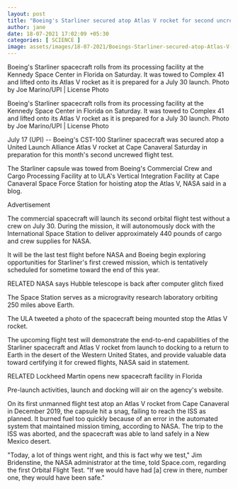 ```yaml
---
layout: post
title: "Boeing's Starliner secured atop Atlas V rocket for second uncrewed launch"
author: jane 
date: 18-07-2021 17:02:09 +05:30 
categories: [ SCIENCE ] 
image: assets/images/18-07-2021/Boeings-Starliner-secured-atop-Atlas-V-rocket-for-second-uncrewed-launch.jpg
---
```

Boeing's Starliner spacecraft rolls from its processing facility at the Kennedy Space Center in Florida on Saturday. It was towed to Complex 41 and lifted onto its Atlas V rocket as it is prepared for a July 30 launch. Photo by Joe Marino/UPI | License Photo

Boeing's Starliner spacecraft rolls from its processing facility at the Kennedy Space Center in Florida on Saturday. It was towed to Complex 41 and lifted onto its Atlas V rocket as it is prepared for a July 30 launch. Photo by Joe Marino/UPI | License Photo

July 17 (UPI) -- Boeing's CST-100 Starliner spacecraft was secured atop a United Launch Alliance Atlas V rocket at Cape Canaveral Saturday in preparation for this month's second uncrewed flight test.

The Starliner capsule was towed from Boeing's Commercial Crew and Cargo Processing Facility at to ULA's Vertical Integration Facility at Cape Canaveral Space Force Station for hoisting atop the Atlas V, NASA said in a blog.

Advertisement

The commercial spacecraft will launch its second orbital flight test without a crew on July 30. During the mission, it will autonomously dock with the International Space Station to deliver approximately 440 pounds of cargo and crew supplies for NASA.

It will be the last test flight before NASA and Boeing begin exploring opportunities for Starliner's first crewed mission, which is tentatively scheduled for sometime toward the end of this year.

RELATED NASA says Hubble telescope is back after computer glitch fixed

The Space Station serves as a microgravity research laboratory orbiting 250 miles above Earth.

The ULA tweeted a photo of the spacecraft being mounted stop the Atlas V rocket.

The upcoming flight test will demonstrate the end-to-end capabilities of the Starliner spacecraft and Atlas V rocket from launch to docking to a return to Earth in the desert of the Western United States, and provide valuable data toward certifying it for crewed flights, NASA said in statement.

RELATED Lockheed Martin opens new spacecraft facility in Florida

Pre-launch activities, launch and docking will air on the agency's website.

On its first unmanned flight test atop an Atlas V rocket from Cape Canaveral in December 2019, the capsule hit a snag, failing to reach the ISS as planned. It burned fuel too quickly because of an error in the automated system that maintained mission timing, according to NASA. The trip to the ISS was aborted, and the spacecraft was able to land safely in a New Mexico desert.

"Today, a lot of things went right, and this is fact why we test," Jim Bridenstine, the NASA administrator at the time, told Space.com, regarding the first Orbital Flight Test. "If we would have had [a] crew in there, number one, they would have been safe."